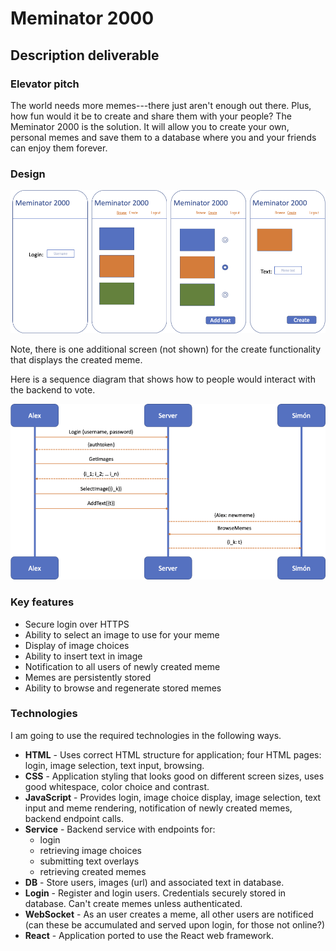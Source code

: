 # Meminator 2000

## Description deliverable

### Elevator pitch

The world needs more memes---there just aren't enough out there.  Plus, how fun would it be to create and share them with your people?  The Meminator 2000 is the solution.  It will allow you to create your own, personal memes and save them to a database where you and your friends can enjoy them forever.

### Design

![Mock](images/memeMockup.png)

Note, there is one additional screen (not shown) for the create functionality that displays the created meme.

Here is a sequence diagram that shows how to people would interact with the backend to vote.

![Meme sequence diagram](images/memeSequenceDiagram.png)

### Key features

- Secure login over HTTPS
- Ability to select an image to use for your meme
- Display of image choices
- Ability to insert text in image
- Notification to all users of newly created meme
- Memes are persistently stored
- Ability to browse and regenerate stored memes

### Technologies

I am going to use the required technologies in the following ways.

- **HTML** - Uses correct HTML structure for application; four HTML pages: login, image selection, text input, browsing.
- **CSS** - Application styling that looks good on different screen sizes, uses good whitespace, color choice and contrast.
- **JavaScript** - Provides login, image choice display, image selection, text input and meme rendering, notification of newly created memes, backend endpoint calls.
- **Service** - Backend service with endpoints for:
  - login
  - retrieving image choices
  - submitting text overlays
  - retrieving created memes
- **DB** - Store users, images (url) and associated text in database.
- **Login** - Register and login users. Credentials securely stored in database. Can't create memes unless authenticated.
- **WebSocket** - As an user creates a meme, all other users are notificed (can these be accumulated and served upon login, for those not online?)
- **React** - Application ported to use the React web framework.
